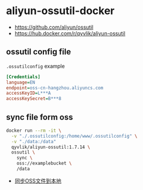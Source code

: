 # aliyun-ossutil-docker

- https://github.com/aliyun/ossutil
- https://hub.docker.com/r/qyvlik/aliyun-ossutil

## ossutil config file

`.ossutilconfig` example

```ini
[Credentials]
language=EN
endpoint=oss-cn-hangzhou.aliyuncs.com
accessKeyID=L***A
accessKeySecret=B***8
```

## sync file form oss

```bash
docker run --rm -it \
  -v "./.ossutilconfig:/home/www/.ossutilconfig" \
  -v "./data:/data"
  qyvlik/aliyun-ossutil:1.7.14 \
  ossutil \
    sync \
    oss://examplebucket \
    /data
```

- [同步OSS文件到本地](https://help.aliyun.com/document_detail/256352.html)
